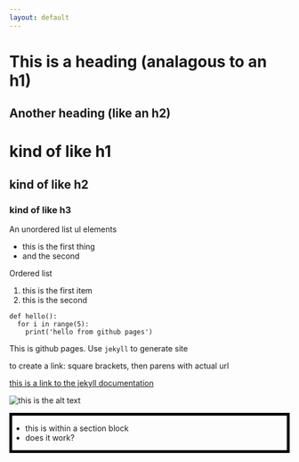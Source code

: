 ```yaml
---
layout: default
---
```


This is a heading (analagous to an h1)
=====

Another heading (like an h2)
-----

# kind of like h1
## kind of like h2
### kind of like h3

An unordered list ul elements

* this is the first thing
* and the second

Ordered list

1. this is the first item
2. this is the second

```
def hello():
  for i in range(5):
    print('hello from github pages')
```

This is github pages. Use `jekyll` to generate site

to create a link: square brackets, then parens with actual url

[this is a link to the jekyll documentation](https://jekyllrb.com/)

![this is the alt text](https://i.pinimg.com/236x/f0/eb/3b/f0eb3b1175bf2e784549696905269224--lemmy-candy-corn.jpg)


<section style="border: 5px solid black" markdown="block">
  
* this is within a section block
* does it work?

</section>






